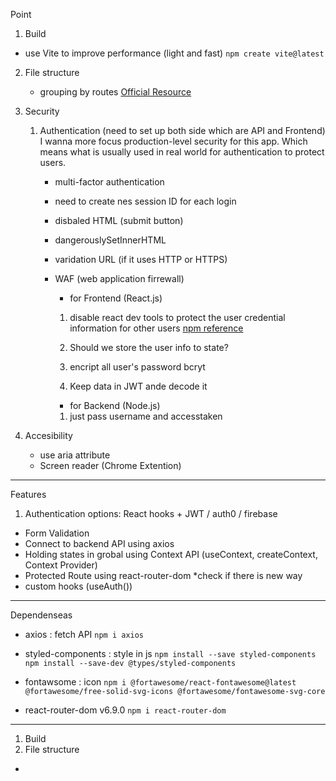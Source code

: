 Point

1.  Build

- use Vite to improve performance (light and fast)
  `npm create vite@latest`

2.  File structure

    - grouping by routes [Official Resource](https://legacy.reactjs.org/docs/faq-structure.html)

3.  Security

    1.  Authentication (need to set up both side which are API and Frontend)
        I wanna more focus production-level security for this app. Which means what is usually used in real world for authentication to protect users.

        - multi-factor authentication
        - need to create nes session ID for each login
        - disbaled HTML (submit button)
        - dangerouslySetInnerHTML
        - varidation URL (if it uses HTTP or HTTPS)
        - WAF (web application firrewall)

          - for Frontend (React.js)

          1. disable react dev tools
             to protect the user credential information for other users
             [npm reference](https://www.npmjs.com/package/@fvilers/disable-react-devtools)

          2. Should we store the user info to state?

          3. encript all user's password
             bcryt

          4. Keep data in JWT ande decode it

          - for Backend (Node.js)

          1. just pass username and accesstaken

4.  Accesibility
    - use aria attribute
    - Screen reader (Chrome Extention)

---

Features

1. Authentication
   options: React hooks + JWT / auth0 / firebase

- Form Validation
- Connect to backend API using axios
- Holding states in grobal using Context API (useContext, createContext, Context Provider)
- Protected Route using react-router-dom \*check if there is new way
- custom hooks (useAuth())

---

Dependenseas

- axios : fetch API
  `npm i axios`

- styled-components : style in js
  `npm install --save styled-components`
  `npm install --save-dev @types/styled-components`

- fontawsome : icon
  `npm i @fortawesome/react-fontawesome@latest @fortawesome/free-solid-svg-icons @fortawesome/fontawesome-svg-core`

- react-router-dom v6.9.0
  `npm i react-router-dom`

---

1. Build
2. File structure

-

